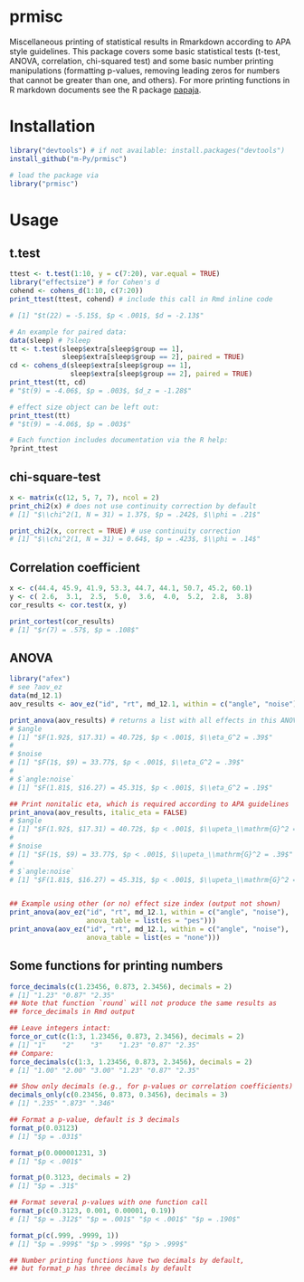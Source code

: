 # prmisc

Miscellaneous printing of statistical results in Rmarkdown according to
APA style guidelines. This package covers some basic statistical tests
(t-test, ANOVA, correlation, chi-squared test) and some basic number
printing manipulations (formatting p-values, removing leading zeros for
numbers that cannot be greater than one, and others). For more printing
functions in R markdown documents see the R package
[papaja](https://github.com/crsh/papaja).

# Installation

```R
library("devtools") # if not available: install.packages("devtools")
install_github("m-Py/prmisc")

# load the package via
library("prmisc")
```

# Usage

## t.test

```R
ttest <- t.test(1:10, y = c(7:20), var.equal = TRUE)
library("effectsize") # for Cohen's d
cohend <- cohens_d(1:10, c(7:20))
print_ttest(ttest, cohend) # include this call in Rmd inline code

# [1] "$t(22) = -5.15$, $p < .001$, $d = -2.13$"

# An example for paired data:
data(sleep) # ?sleep
tt <- t.test(sleep$extra[sleep$group == 1], 
             sleep$extra[sleep$group == 2], paired = TRUE)
cd <- cohens_d(sleep$extra[sleep$group == 1], 
               sleep$extra[sleep$group == 2], paired = TRUE)
print_ttest(tt, cd)
# "$t(9) = -4.06$, $p = .003$, $d_z = -1.28$"

# effect size object can be left out:
print_ttest(tt)
# "$t(9) = -4.06$, $p = .003$"

# Each function includes documentation via the R help:
?print_ttest
```

## chi-square-test

```R
x <- matrix(c(12, 5, 7, 7), ncol = 2)
print_chi2(x) # does not use continuity correction by default
# [1] "$\\chi^2(1, N = 31) = 1.37$, $p = .242$, $\\phi = .21$"

print_chi2(x, correct = TRUE) # use continuity correction
# [1] "$\\chi^2(1, N = 31) = 0.64$, $p = .423$, $\\phi = .14$"
```

## Correlation coefficient

```R
x <- c(44.4, 45.9, 41.9, 53.3, 44.7, 44.1, 50.7, 45.2, 60.1)
y <- c( 2.6,  3.1,  2.5,  5.0,  3.6,  4.0,  5.2,  2.8,  3.8)
cor_results <- cor.test(x, y)

print_cortest(cor_results)
# [1] "$r(7) = .57$, $p = .108$"
```

## ANOVA

```R
library("afex")
# see ?aov_ez
data(md_12.1)
aov_results <- aov_ez("id", "rt", md_12.1, within = c("angle", "noise"))

print_anova(aov_results) # returns a list with all effects in this ANOVA
# $angle
# [1] "$F(1.92$, $17.31) = 40.72$, $p < .001$, $\\eta_G^2 = .39$"
# 
# $noise
# [1] "$F(1$, $9) = 33.77$, $p < .001$, $\\eta_G^2 = .39$"
# 
# $`angle:noise`
# [1] "$F(1.81$, $16.27) = 45.31$, $p < .001$, $\\eta_G^2 = .19$"

## Print nonitalic eta, which is required according to APA guidelines
print_anova(aov_results, italic_eta = FALSE)
# $angle
# [1] "$F(1.92$, $17.31) = 40.72$, $p < .001$, $\\upeta_\\mathrm{G}^2 = .39$"
#
# $noise
# [1] "$F(1$, $9) = 33.77$, $p < .001$, $\\upeta_\\mathrm{G}^2 = .39$"
# 
# $`angle:noise`
# [1] "$F(1.81$, $16.27) = 45.31$, $p < .001$, $\\upeta_\\mathrm{G}^2 = .19$"


## Example using other (or no) effect size index (output not shown)
print_anova(aov_ez("id", "rt", md_12.1, within = c("angle", "noise"),
                   anova_table = list(es = "pes")))
print_anova(aov_ez("id", "rt", md_12.1, within = c("angle", "noise"),
                   anova_table = list(es = "none")))

```

## Some functions for printing numbers

```R
force_decimals(c(1.23456, 0.873, 2.3456), decimals = 2)
# [1] "1.23" "0.87" "2.35"
## Note that function `round` will not produce the same results as
## force_decimals in Rmd output

## Leave integers intact:
force_or_cut(c(1:3, 1.23456, 0.873, 2.3456), decimals = 2)
# [1] "1"    "2"    "3"    "1.23" "0.87" "2.35"
## Compare:
force_decimals(c(1:3, 1.23456, 0.873, 2.3456), decimals = 2)
# [1] "1.00" "2.00" "3.00" "1.23" "0.87" "2.35"

## Show only decimals (e.g., for p-values or correlation coefficients)
decimals_only(c(0.23456, 0.873, 0.3456), decimals = 3)
# [1] ".235" ".873" ".346"

## Format a p-value, default is 3 decimals
format_p(0.03123)
# [1] "$p = .031$"

format_p(0.000001231, 3)
# [1] "$p < .001$"

format_p(0.3123, decimals = 2)
# [1] "$p = .31$"

## Format several p-values with one function call
format_p(c(0.3123, 0.001, 0.00001, 0.19))
# [1] "$p = .312$" "$p = .001$" "$p < .001$" "$p = .190$"

format_p(c(.999, .9999, 1))
# [1] "$p = .999$" "$p > .999$" "$p > .999$"

## Number printing functions have two decimals by default, 
## but format_p has three decimals by default

```
